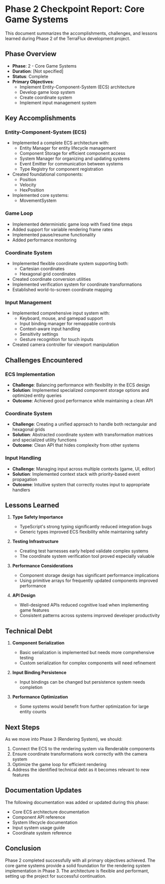 # Phase 2 Checkpoint Report: Core Game Systems

This document summarizes the accomplishments, challenges, and lessons learned during Phase 2 of the TerraFlux development project.

## Phase Overview

- **Phase**: 2 - Core Game Systems
- **Duration**: [Not specified]
- **Status**: Complete
- **Primary Objectives**:
  - Implement Entity-Component-System (ECS) architecture
  - Develop game loop system
  - Create coordinate system
  - Implement input management system

## Key Accomplishments

### Entity-Component-System (ECS)

- Implemented a complete ECS architecture with:
  - Entity Manager for entity lifecycle management
  - Component Storage for efficient component access
  - System Manager for organizing and updating systems
  - Event Emitter for communication between systems
  - Type Registry for component registration
- Created foundational components:
  - Position
  - Velocity
  - HexPosition
- Implemented core systems:
  - MovementSystem

### Game Loop

- Implemented deterministic game loop with fixed time steps
- Added support for variable rendering frame rates
- Implemented pause/resume functionality
- Added performance monitoring

### Coordinate System

- Implemented flexible coordinate system supporting both:
  - Cartesian coordinates
  - Hexagonal grid coordinates
- Created coordinate conversion utilities
- Implemented verification system for coordinate transformations
- Established world-to-screen coordinate mapping

### Input Management

- Implemented comprehensive input system with:
  - Keyboard, mouse, and gamepad support
  - Input binding manager for remappable controls
  - Context-aware input handling
  - Sensitivity settings
  - Gesture recognition for touch inputs
- Created camera controller for viewport manipulation

## Challenges Encountered

### ECS Implementation

- **Challenge**: Balancing performance with flexibility in the ECS design
- **Solution**: Implemented specialized component storage options and optimized entity queries
- **Outcome**: Achieved good performance while maintaining a clean API

### Coordinate System

- **Challenge**: Creating a unified approach to handle both rectangular and hexagonal grids
- **Solution**: Abstracted coordinate system with transformation matrices and specialized utility functions
- **Outcome**: Clean API that hides complexity from other systems

### Input Handling

- **Challenge**: Managing input across multiple contexts (game, UI, editor)
- **Solution**: Implemented context stack with priority-based event propagation
- **Outcome**: Intuitive system that correctly routes input to appropriate handlers

## Lessons Learned

1. **Type Safety Importance**
   - TypeScript's strong typing significantly reduced integration bugs
   - Generic types improved ECS flexibility while maintaining safety

2. **Testing Infrastructure**
   - Creating test harnesses early helped validate complex systems
   - The coordinate system verification tool proved especially valuable

3. **Performance Considerations**
   - Component storage design has significant performance implications
   - Using primitive arrays for frequently updated components improved performance

4. **API Design**
   - Well-designed APIs reduced cognitive load when implementing game features
   - Consistent patterns across systems improved developer productivity

## Technical Debt

1. **Component Serialization**
   - Basic serialization is implemented but needs more comprehensive testing
   - Custom serialization for complex components will need refinement

2. **Input Binding Persistence**
   - Input bindings can be changed but persistence system needs completion

3. **Performance Optimization**
   - Some systems would benefit from further optimization for large entity counts

## Next Steps

As we move into Phase 3 (Rendering System), we should:

1. Connect the ECS to the rendering system via Renderable components
2. Ensure coordinate transformations work correctly with the camera system
3. Optimize the game loop for efficient rendering
4. Address the identified technical debt as it becomes relevant to new features

## Documentation Updates

The following documentation was added or updated during this phase:

- Core ECS architecture documentation
- Component API reference
- System lifecycle documentation
- Input system usage guide
- Coordinate system reference

## Conclusion

Phase 2 completed successfully with all primary objectives achieved. The core game systems provide a solid foundation for the rendering system implementation in Phase 3. The architecture is flexible and performant, setting up the project for successful continuation.
